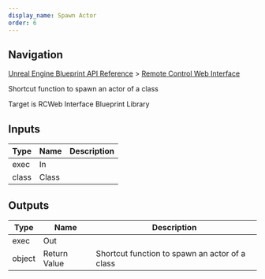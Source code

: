 ```yaml
---
display_name: Spawn Actor
order: 6
---
```

## Navigation

[Unreal Engine Blueprint API Reference](https://dev.epicgames.com/documentation/en-us/unreal-engine/BlueprintAPI) > [Remote Control Web Interface](https://dev.epicgames.com/documentation/en-us/unreal-engine/BlueprintAPI/RemoteControlWebInterface)

Shortcut function to spawn an actor of a class

Target is RCWeb Interface Blueprint Library

## Inputs

| Type | Name | Description |
| --- | --- | --- |
| exec | In |  |
| class | Class |  |

## Outputs

| Type | Name | Description |
| --- | --- | --- |
| exec | Out |  |
| object | Return Value | Shortcut function to spawn an actor of a class |
